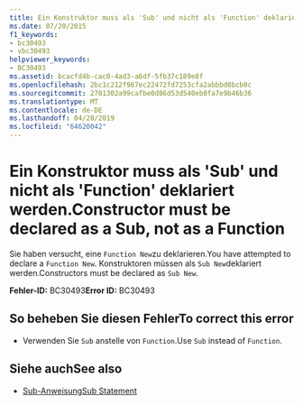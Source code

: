 ```yaml
---
title: Ein Konstruktor muss als 'Sub' und nicht als 'Function' deklariert werden.
ms.date: 07/20/2015
f1_keywords:
- bc30493
- vbc30493
helpviewer_keywords:
- BC30493
ms.assetid: bcacfd4b-cac0-4ad3-a6df-5fb37c189e8f
ms.openlocfilehash: 2bc1c212f967ec22472fd7253cfa2abbbd0bcb0c
ms.sourcegitcommit: 2701302a99cafbe0d86d53d540eb0fa7e9b46b36
ms.translationtype: MT
ms.contentlocale: de-DE
ms.lasthandoff: 04/28/2019
ms.locfileid: "64620042"
---
```

# <a name="constructor-must-be-declared-as-a-sub-not-as-a-function"></a><span data-ttu-id="8be4b-102">Ein Konstruktor muss als 'Sub' und nicht als 'Function' deklariert werden.</span><span class="sxs-lookup"><span data-stu-id="8be4b-102">Constructor must be declared as a Sub, not as a Function</span></span>
<span data-ttu-id="8be4b-103">Sie haben versucht, eine `Function New`zu deklarieren.</span><span class="sxs-lookup"><span data-stu-id="8be4b-103">You have attempted to declare a `Function New`.</span></span> <span data-ttu-id="8be4b-104">Konstruktoren müssen als `Sub New`deklariert werden.</span><span class="sxs-lookup"><span data-stu-id="8be4b-104">Constructors must be declared as `Sub New`.</span></span>  
  
 <span data-ttu-id="8be4b-105">**Fehler-ID:** BC30493</span><span class="sxs-lookup"><span data-stu-id="8be4b-105">**Error ID:** BC30493</span></span>  
  
## <a name="to-correct-this-error"></a><span data-ttu-id="8be4b-106">So beheben Sie diesen Fehler</span><span class="sxs-lookup"><span data-stu-id="8be4b-106">To correct this error</span></span>  
  
- <span data-ttu-id="8be4b-107">Verwenden Sie `Sub` anstelle von `Function`.</span><span class="sxs-lookup"><span data-stu-id="8be4b-107">Use `Sub` instead of `Function`.</span></span>  
  
## <a name="see-also"></a><span data-ttu-id="8be4b-108">Siehe auch</span><span class="sxs-lookup"><span data-stu-id="8be4b-108">See also</span></span>

- [<span data-ttu-id="8be4b-109">Sub-Anweisung</span><span class="sxs-lookup"><span data-stu-id="8be4b-109">Sub Statement</span></span>](../../visual-basic/language-reference/statements/sub-statement.md)

